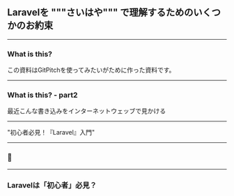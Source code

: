 ## Laravelを  """さいはや""" で理解するためのいくつかのお約束

---

### What is this?

この資料はGitPitchを使ってみたいがために作った資料です。

---

### What is this? - part2

最近こんな書き込みをインターネットウェッブで見かける

---

"初心者必見！『Laravel』入門"

---

### :thinking:

---

### Laravelは「初心者」必見？
